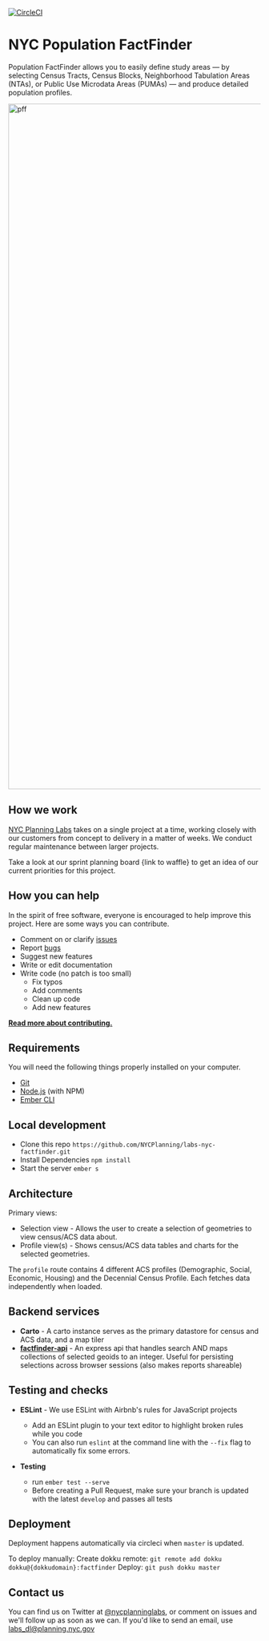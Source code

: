 [![CircleCI](https://circleci.com/gh/NYCPlanning/labs-nyc-factfinder/tree/develop.svg?style=svg)](https://circleci.com/gh/NYCPlanning/labs-nyc-factfinder/tree/develop)

# NYC Population FactFinder

Population FactFinder allows you to easily define study areas — by selecting Census Tracts, Census Blocks, Neighborhood Tabulation Areas (NTAs), or Public Use Microdata Areas (PUMAs) — and produce detailed population profiles.

<img width="1368" alt="pff" src="https://user-images.githubusercontent.com/1833820/34444527-c079d456-ec9c-11e7-805b-93b95dc1844a.png">

## How we work

[NYC Planning Labs](https://planninglabs.nyc) takes on a single project at a time, working closely with our customers from concept to delivery in a matter of weeks.  We conduct regular maintenance between larger projects.  

Take a look at our sprint planning board {link to waffle} to get an idea of our current priorities for this project.

## How you can help

In the spirit of free software, everyone is encouraged to help improve this project.  Here are some ways you can contribute.

- Comment on or clarify [issues](https://github.com/NYCPlanning/labs-nyc-factfinder/issues)
- Report [bugs](https://github.com/NYCPlanning/labs-nyc-factfinder/issues?q=is%3Aissue+is%3Aopen+label%3Abug)
- Suggest new features
- Write or edit documentation
- Write code (no patch is too small)
  - Fix typos
  - Add comments
  - Clean up code
  - Add new features

**[Read more about contributing.](CONTRIBUTING.md)**

## Requirements

You will need the following things properly installed on your computer.

- [Git](https://git-scm.com/)
- [Node.js](https://nodejs.org/) (with NPM)
- [Ember CLI](https://ember-cli.com/)

## Local development

- Clone this repo `https://github.com/NYCPlanning/labs-nyc-factfinder.git`
- Install Dependencies `npm install`
- Start the server `ember s`

## Architecture
Primary views:
- Selection view - Allows the user to create a selection of geometries to view census/ACS data about.
- Profile view(s) - Shows census/ACS data tables and charts for the selected geometries.

The `profile` route contains 4 different ACS profiles (Demographic, Social, Economic, Housing) and the Decennial Census Profile.  Each fetches data independently when loaded.

## Backend services

- **Carto** - A carto instance serves as the primary datastore for census and ACS data, and a map tiler
- **[factfinder-api](https://github.com/NYCPlanning/labs-factfinder-api)** - An express api that handles search AND maps collections of selected geoids to an integer.  Useful for persisting selections across browser sessions (also makes reports shareable)


## Testing and checks

- **ESLint** - We use ESLint with Airbnb's rules for JavaScript projects
  - Add an ESLint plugin to your text editor to highlight broken rules while you code
  - You can also run `eslint` at the command line with the `--fix` flag to automatically fix some errors.

- **Testing**
  - run `ember test --serve`
  - Before creating a Pull Request, make sure your branch is updated with the latest `develop` and passes all tests

## Deployment

Deployment happens automatically via circleci when `master` is updated.  

To deploy manually:
Create dokku remote: `git remote add dokku dokku@{dokkudomain}:factfinder`
Deploy: `git push dokku master`

## Contact us

You can find us on Twitter at [@nycplanninglabs](https://twitter.com/nycplanninglabs), or comment on issues and we'll follow up as soon as we can. If you'd like to send an email, use [labs_dl@planning.nyc.gov](mailto:labs_dl@planning.nyc.gov)
